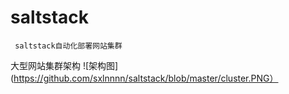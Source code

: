 # saltstack
     saltstack自动化部署网站集群
大型网站集群架构
![架构图](https://github.com/sxlnnnn/saltstack/blob/master/cluster.PNG）
